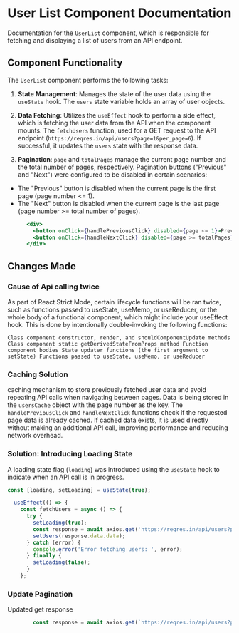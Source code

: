 # User List Component Documentation

Documentation for the `UserList` component, which is responsible for fetching and displaying a list of users from an API endpoint.

## Component Functionality

The `UserList` component performs the following tasks:

1. **State Management**: Manages the state of the user data using the `useState` hook. The `users` state variable holds an array of user objects.

2. **Data Fetching**: Utilizes the `useEffect` hook to perform a side effect, which is fetching the user data from the API when the component mounts. The `fetchUsers` function, used for a GET request to the API endpoint (`https://reqres.in/api/users?page=1&per_page=6`). If successful, it updates the `users` state with the response data.

3. **Pagination**: `page` and `totalPages` manage the current page number and the total number of pages, respectively. Pagination buttons ("Previous" and "Next") were configured to be disabled in certain scenarios:
- The "Previous" button is disabled when the current page is the first page (page number <= 1).
- The "Next" button is disabled when the current page is the last page (page number >= total number of pages).

```jsx
      <div>
        <button onClick={handlePreviousClick} disabled={page <= 1}>Previous</button>
        <button onClick={handleNextClick} disabled={page >= totalPages}>Next</button>
      </div>
```

## Changes Made

### Cause of Api calling twice

As part of React Strict Mode, certain lifecycle functions will be ran twice, such as functions passed to useState, useMemo, or useReducer, or the whole body of a functional component, which might include your useEffect hook. This is done by intentionally double-invoking the following functions:

`Class component constructor, render, and shouldComponentUpdate methods Class component static getDerivedStateFromProps method Function component bodies State updater functions (the first argument to setState) Functions passed to useState, useMemo, or useReducer`

### Caching Solution

caching mechanism to store previously fetched user data and avoid repeating API calls when navigating between pages. Data is being stored in the `usersCache` object with the page number as the key.
The `handlePreviousClick` and `handleNextClick` functions check if the requested page data is already cached. If cached data exists, it is used directly without making an additional API call, improving performance and reducing network overhead.


### Solution: Introducing Loading State

A loading state flag (`loading`) was introduced using the `useState` hook to indicate when an API call is in progress.

```jsx
const [loading, setLoading] = useState(true);
```

```jsx
  useEffect(() => {
    const fetchUsers = async () => {
      try {
        setLoading(true);
        const response = await axios.get('https://reqres.in/api/users?page=1&per_page=6');
        setUsers(response.data.data);
      } catch (error) {
        console.error('Error fetching users: ', error);
      } finally {
        setLoading(false);
      }
    };
```
### Update Pagination

Updated get response
```jsx
        const response = await axios.get(`https://reqres.in/api/users?page=${page}&per_page=6`);
```